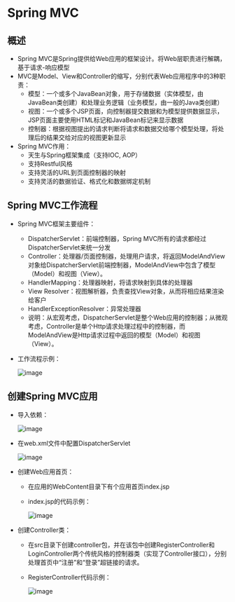# Spring MVC

## 概述

  - Spring MVC是Spring提供给Web应用的框架设计。将Web层职责进行解耦，基于请求-响应模型
  - MVC是Model、View和Controller的缩写，分别代表Web应用程序中的3种职责：
    - 模型：一个或多个JavaBean对象，用于存储数据（实体模型，由JavaBean类创建）和处理业务逻辑（业务模型，由一般的Java类创建）
    - 视图：一个或多个JSP页面，向控制器提交数据和为模型提供数据显示，JSP页面主要使用HTML标记和JavaBean标记来显示数据
    - 控制器：根据视图提出的请求判断将请求和数据交给哪个模型处理，将处理后的结果交给对应的视图更新显示
  - Spring MVC作用：
    - 天生与Spring框架集成（支持IOC, AOP）
    - 支持Restful风格
    - 支持灵活的URL到页面控制器的映射
    - 支持灵活的数据验证、格式化和数据绑定机制

## Spring MVC工作流程

  - Spring MVC框架主要组件：
    - DispatcherServlet：前端控制器，Spring MVC所有的请求都经过DispatcherServlet来统一分发
    - Controller：处理器/页面控制器，处理用户请求，将返回ModelAndView对象给DispatcherServlet前端控制器，ModelAndView中包含了模型（Model）和视图（View）。
    - HandlerMapping：处理器映射，将请求映射到具体的处理器
    - View Resolver：视图解析器，负责查找View对象，从而将相应结果渲染给客户
    - HandlerExceptionResolver：异常处理器
    - 说明：从宏观考虑，DispatcherServlet是整个Web应用的控制器；从微观考虑，Controller是单个Http请求处理过程中的控制器，而ModelAndView是Http请求过程中返回的模型（Model）和视图（View）。
  - 工作流程示例：
    
    ![image](https://user-images.githubusercontent.com/46510621/111857066-ff233180-8969-11eb-833c-58beab090529.png)

## 创建Spring MVC应用

  - 导入依赖：
    
    ![image](https://user-images.githubusercontent.com/46510621/111857567-55de3a80-896d-11eb-9bce-7f7a148483f2.png)

  - 在web.xml文件中配置DispatcherServlet
  
    ![image](https://user-images.githubusercontent.com/46510621/111857633-cbe2a180-896d-11eb-91de-8129a4db5fc5.png)
    
  - 创建Web应用首页：
    - 在应用的WebContent目录下有个应用首页index.jsp
    - index.jsp的代码示例：
      
      ![image](https://user-images.githubusercontent.com/46510621/111857713-5fb46d80-896e-11eb-9651-a1faf30efad8.png)

  - 创建Controller类：
    - 在src目录下创建controller包，并在该包中创建RegisterController和LoginController两个传统风格的控制器类（实现了Controller接口），分别处理首页中“注册”和“登录”超链接的请求。
    - RegisterController代码示例：

      ![image](https://user-images.githubusercontent.com/46510621/111857755-a99d5380-896e-11eb-9445-9aea6185121a.png)

    







    
